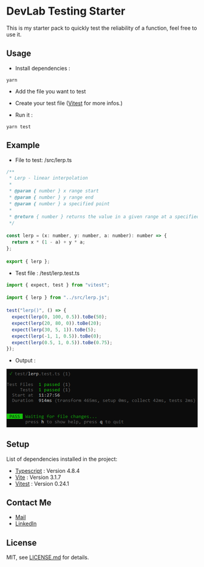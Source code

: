# DevLab Testing Starter

This is my starter pack to quickly test the reliability of a function, feel free to use it.

## Usage

- Install dependencies :

```
yarn
```

- Add the file you want to test

- Create your test file ([Vitest](https://vitest.dev/guide/) for more infos.)

- Run it :

```
yarn test
```

## Example

- File to test: /src/lerp.ts

```js
/**
 * Lerp - linear interpolation
 *
 * @param { number } x range start
 * @param { number } y range end
 * @param { number } a specified point
 *
 * @return { number } returns the value in a given range at a specified point
 */

const lerp = (x: number, y: number, a: number): number => {
  return x * (1 - a) + y * a;
};

export { lerp };
```

- Test file : /test/lerp.test.ts

```js
import { expect, test } from "vitest";

import { lerp } from "../src/lerp.js";

test("lerp()", () => {
  expect(lerp(0, 100, 0.5)).toBe(50);
  expect(lerp(20, 80, 0)).toBe(20);
  expect(lerp(30, 5, 1)).toBe(5);
  expect(lerp(-1, 1, 0.5)).toBe(0);
  expect(lerp(0.5, 1, 0.5)).toBe(0.75);
});
```

- Output :

![output](output.png)

## Setup

List of dependencies installed in the project:

- [Typescript](https://www.typescriptlang.org/) : Version 4.8.4
- [Vite](https://vitejs.dev/) : Version 3.1.7
- [Vitest](https://vitest.dev/) : Version 0.24.1

## Contact Me

- [Mail](mailto:hello@francois-royen.com)
- [LinkedIn](https://www.linkedin.com/in/francois-royen/)

## License

MIT, see [LICENSE.md](LICENSE) for details.

